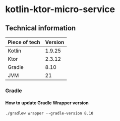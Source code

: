 # kotlin-ktor-micro-service

## Technical information

| Piece of tech | Version |
|---------------|---------|
| Kotlin        | 1.9.25  |
| Ktor          | 2.3.12  |
| Gradle        | 8.10    |
| JVM           | 21      |

### Gradle

#### How to update Gradle Wrapper version

```shell
./gradlew wrapper --gradle-version 8.10
```